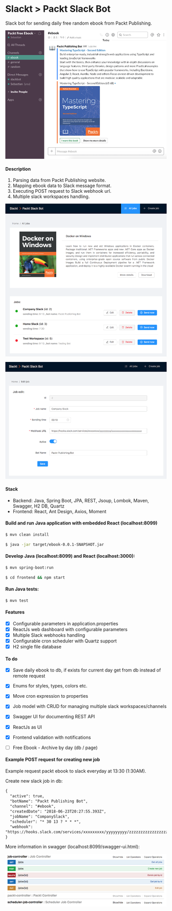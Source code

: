 # Slackt > Packt Slack Bot

Slack bot for sending daily free random ebook from Packt Publishing.

![Slack preview](img/slack_preview.png)

#### Description

1. Parsing data from Packt Publishing website.
2. Mapping ebook data to Slack message format.
3. Executing POST request to Slack webhook url.
4. Multiple slack workspaces handling.

![list preview](img/list.png)


![edit preview](img/edit.png)

#### Stack

* Backend: Java, Spring Boot, JPA, REST, Jsoup, Lombok, Maven, Swagger, H2 DB, Quartz
* Frontend: React, Ant Design, Axios, Moment

#### Build and run Java application with embedded React (localhost:8099)

```sh
$ mvn clean install
```
```sh
$ java -jar target/ebook-0.0.1-SNAPSHOT.jar
```

#### Develop Java (localhost:8099) and React (localhost:3000):
```sh
$ mvn spring-boot:run
```
```sh
$ cd frontend && npm start
```

#### Run Java tests:
```sh
$ mvn test
```

#### Features

- [x] Configurable parameters in application.properties
- [x] ReactJs web dashboard with configurable parameters
- [x] Multiple Slack webhooks handling
- [x] Configurable cron scheduler with Quartz support
- [x] H2 single file database

#### To do

- [x] Save daily ebook to db, if exists for current day get from db instead of remote request
- [x] Enums for styles, types, colors etc.
- [x] Move cron expression to properties
- [x] Job model with CRUD for managing multiple slack workspaces/channels
- [x] Swagger UI for documenting REST API
- [x] ReactJs as UI
- [x] Frontend validation with notifications
- [ ] Free Ebook - Archive by day (db / page)


#### Example POST request for creating new job

Example request packt ebook to slack everyday at 13:30 (1:30AM).

Create new slack job in db:
```
{
  "active": true,
  "botName": "Packt Publishing Bot",
  "channel": "#ebook",
  "createdDate": "2018-06-23T20:27:55.393Z",
  "jobName": "CompanySlack",
  "scheduler": "* 30 13 ? * * *",
  "webhook": "https://hooks.slack.com/services/xxxxxxxxx/yyyyyyyyy/zzzzzzzzzzzzzzzzzzzzzzzz"
}
```

More information in swagger (localhost:8099/swagger-ui.html):

![Swagger preview](img/swagger.png)
